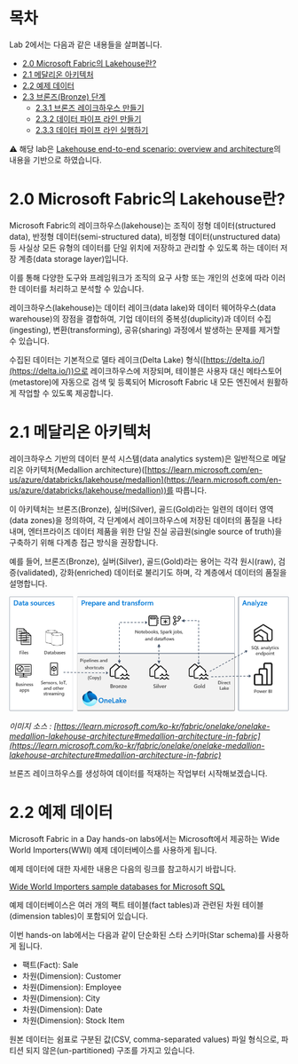 # 목차
Lab 2에서는 다음과 같은 내용들을 살펴봅니다.

- [2.0 Microsoft Fabric의 Lakehouse란?](#20-microsoft-fabric의-lakehouse란)
- [2.1 메달리온 아키텍처](#21-메달리온-아키텍처)
- [2.2 예제 데이터](#22-예제-데이터)
- [2.3 브론즈(Bronze) 단계](Lab2%20Microosft%20Fabric%20Lakehouse2.md#23-브론즈bronze-단계) 
    - [2.3.1 브론즈 레이크하우스 만들기](Lab2%20Microosft%20Fabric%20Lakehouse2.md#231-브론즈-레이크하우스-만들기)
    - [2.3.2 데이터 파이프 라인 만들기](Lab2%20Microosft%20Fabric%20Lakehouse2.md#232-데이터-파이프-라인-만들기)
    - [2.3.3 데이터 파이프 라인 실행하기](Lab2%20Microosft%20Fabric%20Lakehouse2.md#233-데이터-파이프-라인-실행하기)

⚠️ 해당 lab은 [Lakehouse end-to-end scenario: overview and architecture](https://learn.microsoft.com/en-us/fabric/data-engineering/tutorial-lakehouse-introduction)의 내용을 기반으로 하였습니다.

# 2.0 Microsoft Fabric의 Lakehouse란?
Microsoft Fabric의 레이크하우스(lakehouse)는 조직이 정형 데이터(structured data), 반정형 데이터(semi-structured data), 비정형 데이터(unstructured data) 등 사실상 모든 유형의 데이터를 단일 위치에 저장하고 관리할 수 있도록 하는 데이터 저장 계층(data storage layer)입니다.

이를 통해 다양한 도구와 프레임워크가 조직의 요구 사항 또는 개인의 선호에 따라 이러한 데이터를 처리하고 분석할 수 있습니다.

레이크하우스(lakehouse)는 데이터 레이크(data lake)와 데이터 웨어하우스(data warehouse)의 장점을 결합하여, 기업 데이터의 중복성(duplicity)과 데이터 수집(ingesting), 변환(transforming), 공유(sharing) 과정에서 발생하는 문제를 제거할 수 있습니다.

수집된 데이터는 기본적으로 델타 레이크(Delta Lake) 형식([https://delta.io/](https://delta.io/))으로 레이크하우스에 저장되며, 테이블은 사용자 대신 메타스토어(metastore)에 자동으로 검색 및 등록되어 Microsoft Fabric 내 모든 엔진에서 원활하게 작업할 수 있도록 제공합니다.

# 2.1 메달리온 아키텍처

레이크하우스 기반의 데이터 분석 시스템(data analytics system)은 일반적으로 메달리온 아키텍처(Medallion architecture)([https://learn.microsoft.com/en-us/azure/databricks/lakehouse/medallion](https://learn.microsoft.com/en-us/azure/databricks/lakehouse/medallion))를 따릅니다. 

이 아키텍처는 브론즈(Bronze), 실버(Silver), 골드(Gold)라는 일련의 데이터 영역(data zones)을 정의하여, 각 단계에서 레이크하우스에 저장된 데이터의 품질을 나타내며, 엔터프라이즈 데이터 제품을 위한 단일 진실 공급원(single source of truth)을 구축하기 위해 다계층 접근 방식을 권장합니다.

예를 들어, 브론즈(Bronze), 실버(Silver), 골드(Gold)라는 용어는 각각 원시(raw), 검증(validated), 강화(enriched) 데이터로 불리기도 하며, 각 계층에서 데이터의 품질을 설명합니다.

![onelake-medallion-lakehouse-architecture-example](./images/onelake-medallion-lakehouse-architecture-example.png)

*이미지 소스 : [https://learn.microsoft.com/ko-kr/fabric/onelake/onelake-medallion-lakehouse-architecture#medallion-architecture-in-fabric](https://learn.microsoft.com/ko-kr/fabric/onelake/onelake-medallion-lakehouse-architecture#medallion-architecture-in-fabric)*

브론즈 레이크하우스를 생성하여 데이터를 적재하는 작업부터 시작해보겠습니다.

# 2.2 예제 데이터
Microsoft Fabric in a Day hands-on labs에서는 Microsoft에서 제공하는 Wide World Importers(WWI) 예제 데이터베이스를 사용하게 됩니다.

예제 데이터에 대한 자세한 내용은 다음의 링크를 참고하시기 바랍니다.

[Wide World Importers sample databases for Microsoft SQL](https://learn.microsoft.com/en-us/sql/samples/wide-world-importers-what-is?view=sql-server-ver17)

예제 데이터베이스은 여러 개의 팩트 테이블(fact tables)과 관련된 차원 테이블(dimension tables)이 포함되어 있습니다.

이번 hands-on lab에서는 다음과 같이 단순화된 스타 스키마(Star schema)를 사용하게 됩니다.

- 팩트(Fact): Sale
- 차원(Dimension): Customer
- 차원(Dimension): Employee
- 차원(Dimension): City
- 차원(Dimension): Date
- 차원(Dimension): Stock Item

원본 데이터는 쉼표로 구분된 값(CSV, comma-separated values) 파일 형식으로, 파티션 되지 않은(un-partitioned) 구조를 가지고 있습니다.